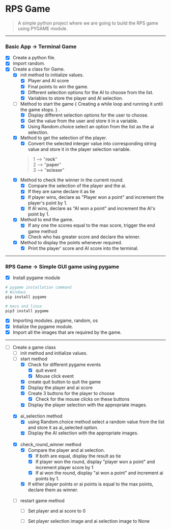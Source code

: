 # RPS Game
> A simple python project where we are going to build the RPS game using PYGAME module.

-- --
### Basic App -> Terminal Game
* [x] Create a python file.
* [x] import random.
* [x] Create a class for Game.
	* [x] init method to initialize values.
		* [x] Player and AI score
		* [x] Final points to win the game. 
		* [x] Different selection options for the AI to choose from the list.
		* [x] Variables to store the player and AI selection.
	* [ ] Method to start the game { Creating a while loop and running it until the game stops. } .
		* [x] Display different selection options for the user to choose.
		* [x] Get the value from the user and store it in a variable.
		* [x] Using Random.choice select an option from the list as the ai selection.
	* [x] Method to get the selection of the player.
		* [x] Convert the selected interger value into corresponding string value and store it in the player selection variable. <br>
		> 1 --> "**rock**" <br> 
		> 2 --> "**paper**"  <br>
		> 3 --> "**scissor**" 
	* [x] Method to check the winner in the current round.
		* [x] Compare the selection of the player and the ai.
		* [x] If they are same declare it as tie
		* [x] If player wins, declare as "Player won a  point" and increment the player's point by 1.
		* [x] If AI wins, declare as "AI won a point" and increment the AI's point by 1.
	* [x] Method to end the game.
		* [x] If any one the scores equal to the max score, trigger the end game method
		* [x] Check who has greater score and declare the winner.
	* [x] Method to display the points whenever required.
		* [x] Print the player' score and AI score into the terminal.
----

### RPS Game -> Simple GUI game using pygame
* [x] Install pygame module
```python
# pygame installation command
# Windows 
pip install pygame

# maco and linux
pip3 install pygame
```
* [x] Importing modules. pygame, random, os
* [x] Intialize the pygame module.
* [x] Import all the images that are required by the game.
-- -- 
* [ ] Create a game class
	* [ ] init method and initialize values.
	* [ ] start method
		* [x] Check for different pygame events
			* [x] quit event
			* [x] Mouse click event
	  	* [x] create quit button to quit the game
		* [x] Display the player and ai score
		* [x] Create 3 buttons for the player to choose
			* [x] Check for the mouse clicks on these buttons
		* [x] Display the player selection with the appropriate images. <br />
		<br />
	* [x] ai_selection method
		* [x] using Random.choice method select a random value from the list and store it as ai_selected option.
	    * [x] Display the AI selection with the appropriate images.
		<br><br>
	* [x] check_round_winner method
		* [x] Compare the player and ai selection.
			* [x] If both are equal, display the result as tie
			* [x] If player won the round, display "player won a point" and increment player score by 1
			* [x] If ai won the round, display "ai won a point" and increment ai points by 1.
		* [x] If either player points or ai points is equal to the max points, declare them as winner.
	<br><br>
	* [ ] restart game method
		* [ ] Set player and ai score to 0
		* [ ] Set player selection image and ai selection image to None
	